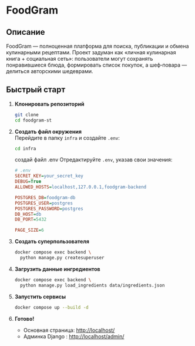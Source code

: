 # FoodGram

## Описание
FoodGram — полноценная платформа для поиска, публикации и обмена кулинарными рецептами. Проект задуман как «личная кулинарная книга + социальная сеть»: пользователи могут сохранять понравившиеся блюда, формировать список покупок, а шеф‑повара — делиться авторскими шедеврами. 

## Быстрый старт

1. **Клонировать репозиторий**  
    ```bash
    git clone
    cd foodgram-st
    ```

2. **Создать файл окружения**  
    Перейдите в папку `infra` и создайте `.env`:
    ```bash
    cd infra
    ```
    создай файл .env
    Отредактируйте `.env`, указав свои значения:
    ```ini
    # .env
    SECRET_KEY=your_secret_key
    DEBUG=True
    ALLOWED_HOSTS=localhost,127.0.0.1,foodgram-backend

    POSTGRES_DB=foodgram-db
    POSTGRES_USER=postgres
    POSTGRES_PASSWORD=postgres
    DB_HOST=db
    DB_PORT=5432

    PAGE_SIZE=6
    ```

3. **Создать суперпользователя**  
    ```bash
    docker compose exec backend \
      python manage.py createsuperuser
    ```

4. **Загрузить данные ингредиентов**  
    ```bash
    docker compose exec backend \
      python manage.py load_ingredients data/ingredients.json
    ```

5. **Запустить сервисы**  
    ```bash
    docker compose up --build -d
    ```

6. **Готово!**  
    - Основная страница: [http://localhost/](http://localhost/)  
    - Админка Django : [http://localhost/admin/](http://localhost/admin/)  